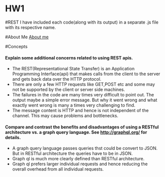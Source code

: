 # HW1

#REST
I have included each code(along with its output) in a separate .js file with its respective name.

#About Me
[About me](https://pages.github.ncsu.edu/ubhosle/HW1/)

#Concepts

####	Explain some additional concerns related to using REST apis.
-	The REST(Representational State Transfer) is an Application Programming Interface(api) that makes calls from the client to the server and gets back data over the HTTP protocol. 
-	There are only a few HTTP requests like GET,POST etc and some may not be supported by the client or server side machines.
-	The failures in the code are many times very difficult to point out. The output maybe a simple error message. But why it went wrong and what exactly went wrong is many a times very challenging to find.
-	The message content is HTTP and hence is not independent of the channel. This may cause problems and bottlenecks.
####	Compare and contrast the benefits and disadvantages of using a RESTful architecture vs. a graph query language. See http://graphql.org/ for details.
-	A graph query language passes queries thst could be convert to JSON. But in RESTful architecture the queries have to be in JSON.
-	Graph ql is much more clearly defined than RESTful architecture.
-	Graph ql prefers larger individual requests and hence reducing the overall overhead from all individual requests.
